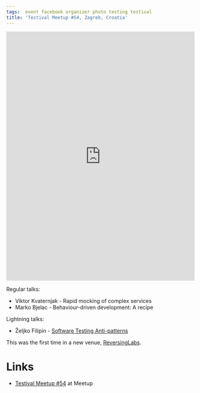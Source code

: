 ```yaml
---
tags:  event facebook organizer photo testing testival
title: 'Testival Meetup #54, Zagreb, Croatia'
---
```

<iframe src="https://www.facebook.com/plugins/post.php?href=https%3A%2F%2Fwww.facebook.com%2Fmedia%2Fset%2F%3Fset%3Da.10157775100027290%26type%3D3&width=500" width="500" height="659" style="border:none;overflow:hidden" scrolling="no" frameborder="0" allowTransparency="true" allow="encrypted-media"></iframe>

Regular talks:

- Viktor Kvaternjak - Rapid mocking of complex services
- Marko Bjelac - Behaviour-driven development: A recipe

Lightning talks:

- Željko Filipin - [Software Testing Anti-patterns](http://blog.codepipes.com/testing/software-testing-antipatterns.html)

This was the first time in a new venue, [ReversingLabs](https://www.reversinglabs.com/).

# Links

- [Testival Meetup #54](https://www.meetup.com/testival/events/265992594/) at Meetup
